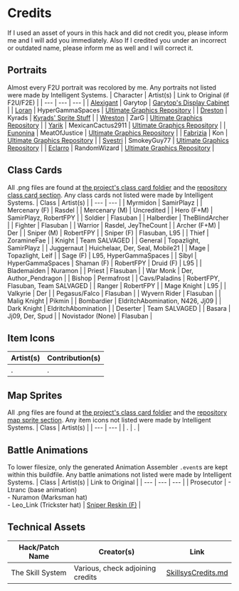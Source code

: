 
# Credits

If I used an asset of yours in this hack and did not credit you, please inform me and I will add you immediately. Also If I credited you under an incorrect or outdated name, please inform me as well and I will correct it.

## Portraits

Almost every F2U portrait was recolored by me. Any portraits not listed were made by Intelligent Systems.
| Character 		| Artist(s) 		| Link to Original (if F2U/F2E)	|
| ---			| ---	 			| ---			|
| [Alexigant](https://github.com/GigaExcalibur/Truth-from-Broken-Order/blob/main/Graphics/Mugs/Mug-Preprocessor-master/Alexigant.png)	| Garytop			| [Garytop's Display Cabinet](https://feuniverse.us/t/garytops-display-cabinet/16303) |
| [Loran](https://github.com/GigaExcalibur/Truth-from-Broken-Order/blob/main/Graphics/Mugs/Mug-Preprocessor-master/Loran.png)		| HyperGammaSpaces | [Ultimate Graphics Repository](https://github.com/Klokinator/FE-Repo/blob/main/Portrait%20Repository/Non-FE%20Properties/Unsorted/Promare%2C%20Lio%20Fotia%20%7BHyperGammaSpaces%7D.png) |
| [Dreston](https://github.com/GigaExcalibur/Truth-from-Broken-Order/blob/main/Graphics/Mugs/Mug-Preprocessor-master/Dreston.png)	| Kyrads			| [Kyrads' Sprite Stuff](https://feuniverse.us/t/kyrads-sprite-stuff/12772) |
| [Wreston](https://github.com/GigaExcalibur/Truth-from-Broken-Order/blob/main/Graphics/Mugs/Mug-Preprocessor-master/Wreston.png)	| ZarG				| [Ultimate Graphics Repository](https://github.com/Klokinator/FE-Repo/blob/ac6b3a76756ae506136f35166b17e1aa111baf7c/Portrait%20Repository/Spriting%20Community%20OC's%20(Grouped%20by%20Artist)/Zarg/Zarg_4%20%5BF2E%5D.png) |
| [Yarik](https://github.com/GigaExcalibur/Truth-from-Broken-Order/blob/main/Graphics/Mugs/Mug-Preprocessor-master/Yarik.png)		| MexicanCactus2911	| [Ultimate Graphics Repository](https://github.com/Klokinator/FE-Repo/blob/ac6b3a76756ae506136f35166b17e1aa111baf7c/Portrait%20Repository/Spriting%20Community%20OC's%20(Grouped%20by%20Artist)/Mexicancactus2911/%7BMexicancactus2911%7D%20%5BF2E%5D%20OC%20Richter.png) |
| [Eunonina](https://github.com/GigaExcalibur/Truth-from-Broken-Order/blob/main/Graphics/Mugs/Mug-Preprocessor-master/Eunonina.png)	| MeatOfJustice		| [Ultimate Graphics Repository](https://github.com/Klokinator/FE-Repo/blob/ac6b3a76756ae506136f35166b17e1aa111baf7c/Portrait%20Repository/Spriting%20Community%20OC's%20(Grouped%20by%20Artist)/MeatOfJustice/%7BMeatofJustice%7D%20F2E%20OC%2022.png) |
| [Fabrizia](https://github.com/GigaExcalibur/Truth-from-Broken-Order/blob/main/Graphics/Mugs/Mug-Preprocessor-master/Fabrizia.png)	| Kon				| [Ultimate Graphics Repository](https://github.com/Klokinator/FE-Repo/blob/ac6b3a76756ae506136f35166b17e1aa111baf7c/Portrait%20Repository/Spriting%20Community%20OC's%20(Grouped%20by%20Artist)/Unsorted/%7BKon%7D%20F2U%20OC%204.png) |
| [Svestri](https://github.com/GigaExcalibur/Truth-from-Broken-Order/blob/main/Graphics/Mugs/Mug-Preprocessor-master/Svestri.png)	| SmokeyGuy77		| [Ultimate Graphics Repository](https://github.com/Klokinator/FE-Repo/blob/ac6b3a76756ae506136f35166b17e1aa111baf7c/Portrait%20Repository/Spriting%20Community%20OC's%20(Grouped%20by%20Artist)/Smokeyguy77/Smokeyguy77_SmokedCDXX.png) |
| [Eclarro](https://github.com/GigaExcalibur/Truth-from-Broken-Order/blob/main/Graphics/Mugs/Mug-Preprocessor-master/Eclarro.png)	| RandomWizard		| [Ultimate Graphics Repository](https://github.com/Klokinator/FE-Repo/blob/ac6b3a76756ae506136f35166b17e1aa111baf7c/Portrait%20Repository/Spriting%20Community%20OC's%20(Grouped%20by%20Artist)/All%20EDGE%20Entries%20(ALL%20F2E)/RandomWizard%20-%20Smugmeister%5BF2E%5D.png) |

## Class Cards

All .png files are found at [the project's class card foldier](https://github.com/GigaExcalibur/Truth-from-Broken-Order/tree/main/Graphics/ClassCards/stuff) and the [repository class card section](https://github.com/Klokinator/FE-Repo/tree/ac6b3a76756ae506136f35166b17e1aa111baf7c/Class%20Cards). Any class cards not listed were made by Intelligent Systems.
| Class				| Artist(s)			|
| ---				| ---				|
| Myrmidon			| SamirPlayz		|
| Mercenary (F)		| Rasdel			|
| Mercenary (M)		| Uncredited		|
| Hero (F+M)		| SamirPlayz, RobertFPY |
| Soldier			| Flasuban			|
| Halberdier		| TheBlindArcher	|
| Fighter			| Flasuban			|
| Warrior			| Rasdel, JeyTheCount |
| Archer (F+M)		| Der				|
| Sniper (M)		| RobertFPY			|
| Sniper (F)		| Flasuban, L95		|
| Thief				| ZoramineFae		|
| Knight			| Team SALVAGED		|
| General			| Topazlight, SamirPlayz |
| Juggernaut		| Huichelaar, Der, Seal, Mobile21 |
| Mage				| Topazlight, Leif 	|
| Sage (F)			| L95, HyperGammaSpaces |
| Sibyl				| HyperGammaSpaces
| Shaman (F)		| RobertFPY
| Druid	(F)			| L95				|
| Blademaiden		| Nuramon			|
| Priest			| Flasuban			|
| War Monk			| Der, Author_Pendragon |
| Bishop			| Permafrost		|
| Cavs/Paladins		| RobertFPY, Flasuban, Team SALVAGED |
| Ranger			| RobertFPY			|
| Mage Knight		| L95				|
| Valkyrie			| Der				|
| Pegasus/Falco		| Flasuban			|
| Wyvern Rider		| Flasuban			|
| Malig Knight		| Pikmin			|
| Bombardier		| EldritchAbomination, N426, Jj09 |
| Dark Knight		| EldritchAbomination |
| Deserter			| Team SALVAGED		|
| Basara			| Jj09, Der, Spud	|
| Novistador (None)	| Flasuban			|

## Item Icons

| Artist(s)		| Contribution(s) 	|
| ---			| ---				|
| .				| .					|

## Map Sprites
All .png files are found at [the project's class card foldier](https://github.com/GigaExcalibur/Truth-from-Broken-Order/tree/main/Graphics/MapSprites) and the [repository map sprite section](https://github.com/Klokinator/FE-Repo/tree/ac6b3a76756ae506136f35166b17e1aa111baf7c/Map%20Sprites). Any item icons not listed were made by Intelligent Systems.
| Class			| Artist(s)			|
| ---			| ---	 			|
| .				| .					|

## Battle Animations

To lower filesize, only the generated Animation Assembler `.event`s are kept within this buildfile. Any battle animations not listed were made by Intelligent Systems.
| Class			| Artist(s)			| Link to Original 	|
| --- 			| ---				| --- 			|
| Prosecutor	| - Ltranc (base animation)<br> - Nuramon (Marksman hat)<br> - Leo_Link (Trickster hat)					| [Sniper Reskin (F)](https://github.com/Klokinator/FE-Repo/tree/main/Battle%20Animations/Infantry%20-%20(Bow)%20Snipers%20and%20Ballistae/%5BSniper-Reskin%5D%20%5BF%5D%20Adventurer%20by%20ltranc) |

## Technical Assets
| Hack/Patch Name		| Creator(s)		| Link |
| ---					| ---				| ---	|
| The Skill System		| Various, check adjoining credits | [SkillsysCredits.md](https://github.com/GigaExcalibur/Truth-from-Broken-Order/blob/main/SkillsysCredits.md) |
